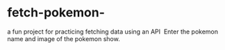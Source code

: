 # fetch-pokemon-
a fun project for practicing fetching data using an API 
Enter the pokemon name and image of the pokemon show.
